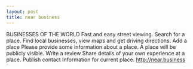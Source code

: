 ```yaml
---
layout: post
title: near business
---
```


BUSINESSES OF THE WORLD
Fast and easy street viewing. Search for a place. Find local businesses, view maps and get driving directions.
Add a place
Please provide some information about a place. A place will be publicly visible.
Write a review
Share details of your own experience at a place.
Publish contact
Information for current place.
<http://near.business>

